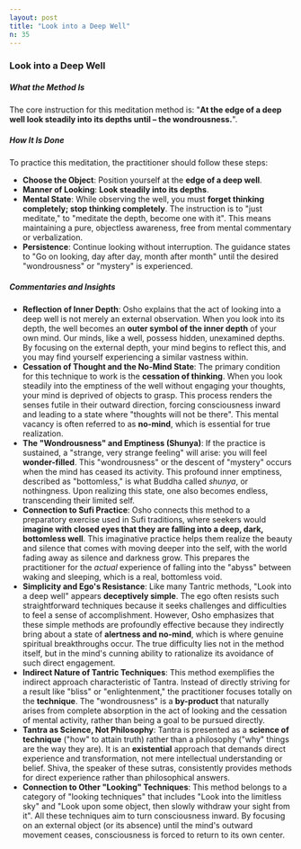 ```yaml
---
layout: post
title: "Look into a Deep Well"
n: 35
---
```

### Look into a Deep Well

##### What the Method Is
The core instruction for this meditation method is: "**At the edge of a deep well look steadily into its depths until – the wondrousness.**".

##### How It Is Done
To practice this meditation, the practitioner should follow these steps:
*   **Choose the Object**: Position yourself at the **edge of a deep well**.
*   **Manner of Looking**: **Look steadily into its depths**.
*   **Mental State**: While observing the well, you must **forget thinking completely; stop thinking completely**. The instruction is to "just meditate," to "meditate the depth, become one with it". This means maintaining a pure, objectless awareness, free from mental commentary or verbalization.
*   **Persistence**: Continue looking without interruption. The guidance states to "Go on looking, day after day, month after month" until the desired "wondrousness" or "mystery" is experienced.

##### Commentaries and Insights
*   **Reflection of Inner Depth**: Osho explains that the act of looking into a deep well is not merely an external observation. When you look into its depth, the well becomes an **outer symbol of the inner depth** of your own mind. Our minds, like a well, possess hidden, unexamined depths. By focusing on the external depth, your mind begins to reflect this, and you may find yourself experiencing a similar vastness within.
*   **Cessation of Thought and the No-Mind State**: The primary condition for this technique to work is the **cessation of thinking**. When you look steadily into the emptiness of the well without engaging your thoughts, your mind is deprived of objects to grasp. This process renders the senses futile in their outward direction, forcing consciousness inward and leading to a state where "thoughts will not be there". This mental vacancy is often referred to as **no-mind**, which is essential for true realization.
*   **The "Wondrousness" and Emptiness (Shunya)**: If the practice is sustained, a "strange, very strange feeling" will arise: you will feel **wonder-filled**. This "wondrousness" or the descent of "mystery" occurs when the mind has ceased its activity. This profound inner emptiness, described as "bottomless," is what Buddha called *shunya*, or nothingness. Upon realizing this state, one also becomes endless, transcending their limited self.
*   **Connection to Sufi Practice**: Osho connects this method to a preparatory exercise used in Sufi traditions, where seekers would **imagine with closed eyes that they are falling into a deep, dark, bottomless well**. This imaginative practice helps them realize the beauty and silence that comes with moving deeper into the self, with the world fading away as silence and darkness grow. This prepares the practitioner for the *actual* experience of falling into the "abyss" between waking and sleeping, which is a real, bottomless void.
*   **Simplicity and Ego's Resistance**: Like many Tantric methods, "Look into a deep well" appears **deceptively simple**. The ego often resists such straightforward techniques because it seeks challenges and difficulties to feel a sense of accomplishment. However, Osho emphasizes that these simple methods are profoundly effective because they indirectly bring about a state of **alertness and no-mind**, which is where genuine spiritual breakthroughs occur. The true difficulty lies not in the method itself, but in the mind's cunning ability to rationalize its avoidance of such direct engagement.
*   **Indirect Nature of Tantric Techniques**: This method exemplifies the indirect approach characteristic of Tantra. Instead of directly striving for a result like "bliss" or "enlightenment," the practitioner focuses totally on the **technique**. The "wondrousness" is a **by-product** that naturally arises from complete absorption in the act of looking and the cessation of mental activity, rather than being a goal to be pursued directly.
*   **Tantra as Science, Not Philosophy**: Tantra is presented as a **science of technique** ("how" to attain truth) rather than a philosophy ("why" things are the way they are). It is an **existential** approach that demands direct experience and transformation, not mere intellectual understanding or belief. Shiva, the speaker of these sutras, consistently provides methods for direct experience rather than philosophical answers.
*   **Connection to Other "Looking" Techniques**: This method belongs to a category of "looking techniques" that includes "Look into the limitless sky" and "Look upon some object, then slowly withdraw your sight from it". All these techniques aim to turn consciousness inward. By focusing on an external object (or its absence) until the mind's outward movement ceases, consciousness is forced to return to its own center.